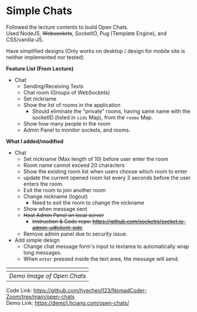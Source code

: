 # Simple Chats

Followed the lecture contents to build Open Chats.  
Used NodeJS, ~~Websockets~~, SocketIO, Pug (Template Engine), and CSS/vanilla-JS.

Have simplified designs (Only works on desktop / design for mobile site is neither implemented nor tested)

**Feature List (From Lecture)**

- Chat
  - Sending/Receiving Texts
  - Chat room (Groups of WebSockets)
  - Set nickname
  - Show the list of rooms in the application
    - Should eliminate the "private" rooms, having same name with the socketID (listed in `sids` Map), from the `rooms` Map.
  - Show how many people in the room
  - Admin Panel to monitor sockets, and rooms.

**What I added/modified**

- Chat
  - Set nickname (Max length of 10) before user enter the room
  - Room name cannot exceed 20 characters
  - Show the existing room list when users choose which room to enter
  - update the current opened room list every 3 seconds before the user enters the room.
  - Exit the room to join another room
  - Change nickname (logout)
    - Need to exit the room to change the nickname
  - Show when message sent
  - ~~Host Admin Panel on local server~~
    - ~~Instruction & Code repo: https://github.com/socketio/socket.io-admin-ui#client-side~~
  - Remove admin panel due to security issue.
- Add simple design
  - Change chat message form's input to textarea to automatically wrap long messages.
  - When `enter` pressed inside the text area, the message will send.

|           ![]()            |
| :------------------------: |
| _Demo Image of Open Chats_ |

Code Link: https://github.com/hyecheol123/NomadCoder-Zoom/tree/main/open-chats  
Demo Link: https://demo1.hcjang.com/open-chats/
